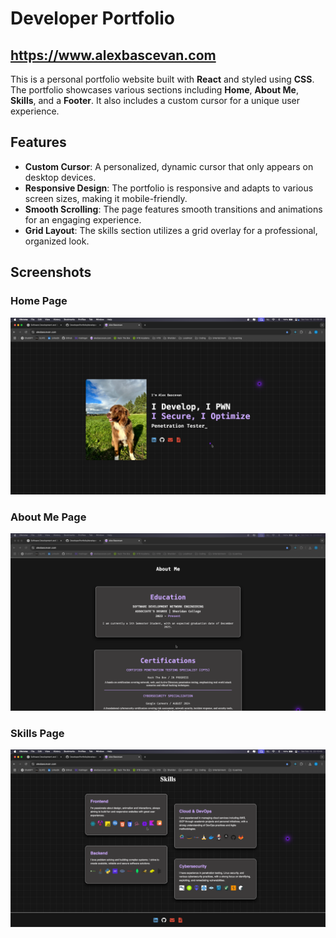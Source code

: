 # Developer Portfolio

## https://www.alexbascevan.com

This is a personal portfolio website built with **React** and styled using **CSS**. The portfolio showcases various sections including **Home**, **About Me**, **Skills**, and a **Footer**. It also includes a custom cursor for a unique user experience.

## Features

- **Custom Cursor**: A personalized, dynamic cursor that only appears on desktop devices.
- **Responsive Design**: The portfolio is responsive and adapts to various screen sizes, making it mobile-friendly.
- **Smooth Scrolling**: The page features smooth transitions and animations for an engaging experience.
- **Grid Layout**: The skills section utilizes a grid overlay for a professional, organized look.

## Screenshots

### Home Page
![Home Page](/developer-portfolio/src/assets/images/readme-screenshots/home.png)

### About Me Page
![About Me Page](/developer-portfolio/src/assets/images/readme-screenshots/about.png)

### Skills Page
![Skills Page](/developer-portfolio/src/assets/images/readme-screenshots/skills.png)

